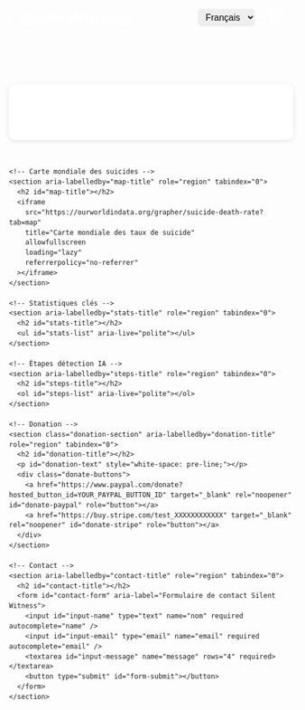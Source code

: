 <!DOCTYPE html>
<html lang="fr">
<head>
  <meta charset="UTF-8" />
  <meta name="viewport" content="width=device-width, initial-scale=1" />
  <title>Silent Witness</title>
  <style>
    @import url('https://fonts.googleapis.com/css2?family=Poppins&family=Cairo&display=swap');

    :root {
      --color-bg-light: #ffffff;
      --color-text-light: #1c5980;
      --color-bg-dark: #1c1c1c;
      --color-text-dark: #f0f0f0;
      --color-primary: #1c5980;
      --color-primary-hover: #8fc1a1;
      --transition-speed: 0.3s;
    }
    body {
      margin: 0;
      font-family: 'Poppins', 'Cairo', sans-serif;
      background-color: var(--color-bg-light);
      color: var(--color-text-light);
      transition: background-color var(--transition-speed), color var(--transition-speed);
      line-height: 1.5;
      min-height: 100vh;
      display: flex;
      flex-direction: column;
      align-items: center;
      padding: 0 1rem;
    }
    body.dark-theme {
      background-color: var(--color-bg-dark);
      color: var(--color-text-dark);
    }
    header {
      width: 100%;
      max-width: 900px;
      padding: 1rem;
      background-color: var(--color-primary);
      color: white;
      display: flex;
      justify-content: space-between;
      align-items: center;
      box-sizing: border-box;
      border-radius: 8px;
      margin: 1rem 0;
    }
    h1 {
      margin: 0;
      font-weight: 700;
      font-size: 1.8rem;
    }
    .controls {
      display: flex;
      align-items: center;
      gap: 1rem;
    }
    select.language-select {
      padding: 0.4rem 0.6rem;
      border-radius: 6px;
      border: none;
      font-size: 1rem;
      cursor: pointer;
    }
    button#theme-toggle {
      background: transparent;
      border: 2px solid white;
      border-radius: 50%;
      color: white;
      font-size: 1.3rem;
      width: 36px;
      height: 36px;
      cursor: pointer;
      transition: background-color var(--transition-speed), color var(--transition-speed);
      display: flex;
      justify-content: center;
      align-items: center;
      user-select: none;
    }
    button#theme-toggle:hover {
      background-color: white;
      color: var(--color-primary);
    }

    .animated-text {
      font-size: 2.5rem;
      font-weight: 700;
      margin: 2rem auto;
      text-align: center;
      max-width: 900px;
      animation: pulseText 2.5s infinite;
      user-select: none;
    }
    @keyframes pulseText {
      0%, 100% { opacity: 1; transform: scale(1); }
      50% { opacity: 0.6; transform: scale(1.05); }
    }
    main {
      width: 100%;
      max-width: 900px;
      box-sizing: border-box;
    }
    section {
      margin-bottom: 3rem;
      background: rgba(255 255 255 / 0.85);
      border-radius: 10px;
      padding: 1.8rem 1.5rem;
      box-shadow: 0 2px 8px rgb(0 0 0 / 0.1);
      transition: background var(--transition-speed), color var(--transition-speed);
    }
    body.dark-theme section {
      background: rgba(28 28 28 / 0.85);
      box-shadow: 0 2px 12px rgb(255 255 255 / 0.1);
    }
    section h2 {
      font-size: 1.6rem;
      margin-top: 0;
      margin-bottom: 1rem;
      font-weight: 600;
      color: var(--color-primary);
    }
    p, ul, ol {
      font-size: 1rem;
      margin-top: 0;
      margin-bottom: 1rem;
    }
    ul, ol {
      padding-left: 1.4rem;
    }
    ul li, ol li {
      margin-bottom: 0.5rem;
    }
    a.download-btn {
      display: inline-block;
      background-color: var(--color-primary);
      color: white;
      padding: 0.8rem 1.5rem;
      border-radius: 8px;
      text-decoration: none;
      font-weight: 600;
      transition: background-color var(--transition-speed), color var(--transition-speed);
      user-select: none;
    }
    a.download-btn:hover,
    a.download-btn:focus {
      background-color: var(--color-primary-hover);
      color: var(--color-primary);
      outline: none;
    }
    iframe {
      width: 100%;
      height: 500px;
      border: none;
      border-radius: 8px;
      margin-top: 1rem;
    }
    form {
      display: flex;
      flex-direction: column;
      gap: 1rem;
      margin-top: 1rem;
    }
    input, textarea {
      font-family: inherit;
      font-size: 1rem;
      padding: 0.8rem;
      border-radius: 6px;
      border: 1.5px solid #ccc;
      transition: border-color 0.3s;
      resize: vertical;
    }
    input:focus, textarea:focus {
      outline: none;
      border-color: var(--color-primary);
      box-shadow: 0 0 6px var(--color-primary);
    }
    button[type="submit"] {
      background-color: var(--color-primary);
      color: white;
      padding: 0.9rem;
      border: none;
      border-radius: 8px;
      font-size: 1.1rem;
      font-weight: 700;
      cursor: pointer;
      transition: background-color 0.3s;
      user-select: none;
    }
    button[type="submit"]:hover {
      background-color: var(--color-primary-hover);
      color: var(--color-primary);
    }
    /* Donation section styles */
    .donation-section {
      text-align: center;
      background: #e6f1ec;
      border-radius: 10px;
      padding: 1.8rem 1.5rem;
      box-shadow: 0 2px 8px rgb(0 0 0 / 0.05);
      margin-bottom: 3rem;
      transition: background var(--transition-speed), color var(--transition-speed);
    }
    body.dark-theme .donation-section {
      background: #2e443a;
      box-shadow: 0 2px 10px rgb(255 255 255 / 0.1);
    }
    .donation-section h2 {
      color: #1c5980;
      font-weight: 700;
      margin-bottom: 1rem;
    }
    body.dark-theme .donation-section h2 {
      color: #8fc1a1;
    }
    .donation-section p {
      font-size: 1.1rem;
      margin-bottom: 1.5rem;
      max-width: 700px;
      margin-left: auto;
      margin-right: auto;
      color: #254f3f;
    }
    body.dark-theme .donation-section p {
      color: #a3c0a0;
    }
    .donate-buttons {
      display: flex;
      justify-content: center;
      gap: 1.5rem;
      flex-wrap: wrap;
    }
    .donate-buttons a {
      background-color: #1c5980;
      color: white;
      padding: 0.8rem 1.8rem;
      border-radius: 8px;
      font-weight: 700;
      text-decoration: none;
      transition: background-color 0.3s;
      user-select: none;
      min-width: 140px;
      text-align: center;
    }
    .donate-buttons a:hover,
    .donate-buttons a:focus {
      background-color: #8fc1a1;
      color: #1c5980;
      outline: none;
    }

    /* Responsive */
    @media (max-width: 600px) {
      .animated-text {
        font-size: 1.8rem;
      }
      section {
        padding: 1rem 1rem;
      }
      header {
        flex-direction: column;
        gap: 1rem;
        align-items: flex-start;
      }
      .controls {
        width: 100%;
        justify-content: flex-start;
      }
      .donate-buttons {
        flex-direction: column;
        gap: 1rem;
      }
    }
  </style>

  <!-- EmailJS SDK -->
  <script src="https://cdn.emailjs.com/dist/email.min.js"></script>

  <script>
    emailjs.init('_pR14KMi1syThzlmY');

    // Traductions multilingues complètes
    const translations = {
      fr: {
        title: "Vous n'êtes pas seul",
        whitepaper: "📘 Télécharger notre White Paper",
        paragraph: "Découvrez notre livre blanc complet sur Silent Witness : une IA éthique dédiée à la prévention et à la protection des plus vulnérables.",
        worldMapTitle: "Carte mondiale des suicides",
        statsTitle: "Statistiques clés",
        statsList: [
          "Près de 800 000 personnes se suicident chaque année (OMS)",
          "1 suicide toutes les 40 secondes dans le monde",
          "Le suicide est la 2e cause de mortalité chez les 15-29 ans"
        ],
        stepsTitle: "Étapes de détection IA",
        stepsList: [
          "Analyse des mots clés dans les messages, requêtes IA ou recherches web",
          "Corrélation des données vocales, textuelles ou comportementales",
          "Évaluation automatique du niveau de détresse",
          "Classement de l’urgence (vert / orange / rouge)",
          "Déclenchement d'une alerte vers ONG, autorités ou hôpitaux selon le niveau"
        ],
        contactTitle: "Contact",
        formNamePlaceholder: "Votre nom",
        formEmailPlaceholder: "Votre email",
        formMessagePlaceholder: "Votre message",
        formSubmitButton: "Envoyer",
        donationTitle: "Soutenez Silent Witness — Faites la différence aujourd’hui",
        donationText: "Le développement, la maintenance et l’amélioration continue de Silent Witness nécessitent des ressources importantes. Votre soutien est essentiel pour :\n- Affiner les algorithmes et renforcer la précision.\n- Assurer une veille éthique et la protection des données.\n- Déployer le projet auprès des populations vulnérables.\n- Former les équipes partenaires (ONG, hôpitaux).\n\nChaque don, petit ou grand, rapproche Silent Witness d’un monde plus sûr et solidaire.\n\nMerci pour votre générosité.",
        donatePaypal: "Faire un don via PayPal",
        donateStripe: "Faire un don via Stripe"
      },
      en: {
        title: "You're not alone",
        whitepaper: "📘 Download our White Paper",
        paragraph: "Explore our full white paper on Silent Witness – an ethical AI for prevention and protection of the vulnerable.",
        worldMapTitle: "Worldwide Suicide Map",
        statsTitle: "Key Statistics",
        statsList: [
          "Nearly 800,000 people die by suicide each year (WHO)",
          "1 suicide every 40 seconds worldwide",
          "Suicide is the 2nd leading cause of death among 15-29 year olds"
        ],
        stepsTitle: "AI Detection Steps",
        stepsList: [
          "Analysis of keywords in messages, AI queries or web searches",
          "Correlation of vocal, textual, or behavioral data",
          "Automatic evaluation of distress levels",
          "Urgency classification (green / orange / red)",
          "Alert triggering to NGOs, authorities or hospitals depending on level"
        ],
        contactTitle: "Contact",
        formNamePlaceholder: "Your name",
        formEmailPlaceholder: "Your email",
        formMessagePlaceholder: "Your message",
        formSubmitButton: "Send",
        donationTitle: "Support Silent Witness — Make a difference today",
        donationText: "The development, maintenance and continuous improvement of Silent Witness require significant resources. Your support is essential to:\n- Refine algorithms and improve accuracy.\n- Ensure ethical monitoring and data protection.\n- Deploy the project to vulnerable populations.\n- Train partner teams (NGOs, hospitals).\n\nEvery donation, big or small, brings Silent Witness closer to a safer, more caring world.\n\nThank you for your generosity.",
        donatePaypal: "Donate via PayPal",
        donateStripe: "Donate via Stripe"
      },
      ar: {
        title: "لست وحدك",
        whitepaper: "📘 تحميل الورقة البيضاء",
        paragraph: "اكتشف الورقة البيضاء الخاصة بـ Silent Witness: ذكاء اصطناعي أخلاقي لحماية الفئات الأكثر عرضة للخطر.",
        worldMapTitle: "خريطة الانتحار العالمية",
        statsTitle: "إحصائيات رئيسية",
        statsList: [
          "يموت حوالي 800,000 شخص من الانتحار سنويًا (منظمة الصحة العالمية)",
          "انتحار واحد كل 40 ثانية في جميع أنحاء العالم",
          "الانتحار هو السبب الثاني للوفاة بين الأعمار 15-29 سنة"
        ],
        stepsTitle: "خطوات الكشف بالذكاء الاصطناعي",
        stepsList: [
          "تحليل الكلمات المفتاحية في الرسائل، استفسارات الذكاء الاصطناعي أو البحث على الإنترنت",
          "الربط بين البيانات الصوتية، النصية أو السلوكية",
          "التقييم التلقائي لمستوى الضيق",
          "تصنيف حالة الطوارئ (أخضر / برتقالي / أحمر)",
          "إطلاق التنبيه تلقائيًا إلى المنظمات، السلطات أو المستشفيات حسب المستوى"
        ],
        contactTitle: "اتصل بنا",
        formNamePlaceholder: "الاسم",
        formEmailPlaceholder: "البريد الإلكتروني",
        formMessagePlaceholder: "رسالتك",
        formSubmitButton: "إرسال",
        donationTitle: "ادعم Silent Witness — وكن جزءًا من التغيير اليوم",
        donationText: "يتطلب تطوير وصيانة وتحسين Silent Witness موارد كبيرة. دعمك ضروري لـ:\n- تحسين الخوارزميات وزيادة الدقة.\n- ضمان الرقابة الأخلاقية وحماية البيانات.\n- نشر المشروع بين الفئات الأكثر ضعفًا.\n- تدريب فرق الشركاء (المنظمات، المستشفيات).\n\nكل تبرع، صغير أو كبير، يقرب Silent Witness من عالم أكثر أمانًا ورعاية.\n\nشكرًا لكرمكم.",
        donatePaypal: "تبرع عبر PayPal",
        donateStripe: "تبرع عبر Stripe"
      }
    };

    // Mise à jour du contenu selon langue choisie
    function updateLanguage(lang) {
      document.documentElement.lang = lang;
      // Texte animé
      document.querySelector('.animated-text').textContent = translations[lang].title;
      // White paper section
      document.getElementById('wp-paragraph').textContent = translations[lang].paragraph;
      const wpBtn = document.getElementById('wp-btn');
      wpBtn.textContent = translations[lang].whitepaper;
      wpBtn.setAttribute('aria-label', translations[lang].whitepaper);
      // Sections titles
      document.getElementById('map-title').textContent = translations[lang].worldMapTitle;
      document.getElementById('stats-title').textContent = translations[lang].statsTitle;
      document.getElementById('steps-title').textContent = translations[lang].stepsTitle;
      document.getElementById('contact-title').textContent = translations[lang].contactTitle;
      document.getElementById('donation-title').textContent = translations[lang].donationTitle;

      // Stats list
      const statsList = document.getElementById('stats-list');
      statsList.innerHTML = '';
      translations[lang].statsList.forEach(item => {
        const li = document.createElement('li');
        li.textContent = item;
        statsList.appendChild(li);
      });

      // Steps list
      const stepsList = document.getElementById('steps-list');
      stepsList.innerHTML = '';
      translations[lang].stepsList.forEach(item => {
        const li = document.createElement('li');
        li.textContent = item;
        stepsList.appendChild(li);
      });

      // Contact form placeholders & button
      document.getElementById('input-name').placeholder = translations[lang].formNamePlaceholder;
      document.getElementById('input-email').placeholder = translations[lang].formEmailPlaceholder;
      document.getElementById('input-message').placeholder = translations[lang].formMessagePlaceholder;
      document.getElementById('form-submit').textContent = translations[lang].formSubmitButton;

      // Donation text & buttons
      document.getElementById('donation-text').textContent = translations[lang].donationText;
      document.getElementById('donate-paypal').textContent = translations[lang].donatePaypal;
      document.getElementById('donate-stripe').textContent = translations[lang].donateStripe;
    }

    // Toggle dark mode
    function toggleTheme() {
      document.body.classList.toggle('dark-theme');
    }

    // EmailJS form send
    function sendEmail(e) {
      e.preventDefault();
      const btn = document.getElementById('form-submit');
      btn.disabled = true;
      btn.textContent = '...';

      emailjs.sendForm('service_za2pm5i', 'template_mt5ycpk', e.target)
        .then(() => {
          alert('Message envoyé ! Merci pour votre contact.');
          e.target.reset();
          updateLanguage(document.getElementById('lang-select').value);
          btn.disabled = false;
        })
        .catch((error) => {
          alert('Erreur lors de l’envoi : ' + error.text);
          btn.disabled = false;
          updateLanguage(document.getElementById('lang-select').value);
        });
    }

    // Initialisation à la charge
    window.addEventListener('DOMContentLoaded', () => {
      emailjs.init('_pR14KMi1syThzlmY');

      // Event listeners
      document.getElementById('contact-form').addEventListener('submit', sendEmail);
      document.getElementById('lang-select').addEventListener('change', e => updateLanguage(e.target.value));
      document.getElementById('theme-toggle').addEventListener('click', toggleTheme);

      updateLanguage('fr');
    });
  </script>
</head>
<body>
  <header>
    <h1>Silent Witness</h1>
    <div class="controls" role="region" aria-label="Contrôles de langue et thème">
      <label for="lang-select" class="visually-hidden">Choisir la langue</label>
      <select id="lang-select" class="language-select" aria-live="polite" aria-label="Choisir la langue">
        <option value="fr">Français</option>
        <option value="en">English</option>
        <option value="ar">العربية</option>
      </select>
      <button id="theme-toggle" aria-label="Basculer thème clair / sombre" title="Basculer thème clair / sombre">🌓</button>
    </div>
  </header>

  <div class="animated-text" aria-live="polite" aria-atomic="true" role="heading" aria-level="2"></div>

  <main>
    <!-- White Paper -->
    <section aria-labelledby="wp-title" role="region" tabindex="0">
      <h2 id="wp-title" class="visually-hidden">White Paper</h2>
      <p id="wp-paragraph"></p>
      <a id="wp-btn" href="https://silentwitnessteam.github.io/Silent-witness/Silent_Witness_White_Paper.pdf" target="_blank" rel="noopener" class="download-btn" role="button" aria-label="Télécharger le White Paper"></a>
    </section>

    <!-- Carte mondiale des suicides -->
    <section aria-labelledby="map-title" role="region" tabindex="0">
      <h2 id="map-title"></h2>
      <iframe 
        src="https://ourworldindata.org/grapher/suicide-death-rate?tab=map" 
        title="Carte mondiale des taux de suicide" 
        allowfullscreen 
        loading="lazy" 
        referrerpolicy="no-referrer"
      ></iframe>
    </section>

    <!-- Statistiques clés -->
    <section aria-labelledby="stats-title" role="region" tabindex="0">
      <h2 id="stats-title"></h2>
      <ul id="stats-list" aria-live="polite"></ul>
    </section>

    <!-- Étapes détection IA -->
    <section aria-labelledby="steps-title" role="region" tabindex="0">
      <h2 id="steps-title"></h2>
      <ol id="steps-list" aria-live="polite"></ol>
    </section>

    <!-- Donation -->
    <section class="donation-section" aria-labelledby="donation-title" role="region" tabindex="0">
      <h2 id="donation-title"></h2>
      <p id="donation-text" style="white-space: pre-line;"></p>
      <div class="donate-buttons">
        <a href="https://www.paypal.com/donate?hosted_button_id=YOUR_PAYPAL_BUTTON_ID" target="_blank" rel="noopener" id="donate-paypal" role="button"></a>
        <a href="https://buy.stripe.com/test_XXXXXXXXXXXX" target="_blank" rel="noopener" id="donate-stripe" role="button"></a>
      </div>
    </section>

    <!-- Contact -->
    <section aria-labelledby="contact-title" role="region" tabindex="0">
      <h2 id="contact-title"></h2>
      <form id="contact-form" aria-label="Formulaire de contact Silent Witness">
        <input id="input-name" type="text" name="nom" required autocomplete="name" />
        <input id="input-email" type="email" name="email" required autocomplete="email" />
        <textarea id="input-message" name="message" rows="4" required></textarea>
        <button type="submit" id="form-submit"></button>
      </form>
    </section>
  </main>

  <style>
    /* For screen readers: hide but keep accessible */
    .visually-hidden {
      position: absolute !important;
      width: 1px; height: 1px;
      padding: 0; margin: -1px; overflow: hidden;
      clip: rect(0 0 0 0); border: 0;
    }
  </style>
</body>
</html>


